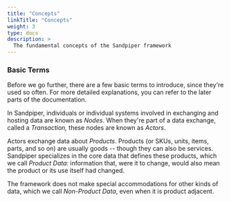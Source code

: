 ```yaml
---
title: "Concepts"
linkTitle: "Concepts"
weight: 3
type: docs
description: >
  The fundamental concepts of the Sandpiper framework
---
```


### Basic Terms

Before we go further, there are a few basic terms to introduce, since they're used so often. For more detailed explanations, you can refer to the later parts of the documentation.

In Sandpiper, individuals or individual systems involved in exchanging and hosting data are known as *Nodes*. When they're part of a data exchange, called a *Transaction,* these nodes are known as *Actors*.

Actors exchange data about *Products*. Products (or SKUs, units, items, parts, and so on) are usually goods -- though they can also be services. Sandpiper specializes in the core data that defines these products, which we call *Product Data*: information that, were it to change, would also mean the product or its use itself had changed.

The framework does not make special accommodations for other kinds of data, which we call *Non-Product Data*, even when it is product adjacent.
